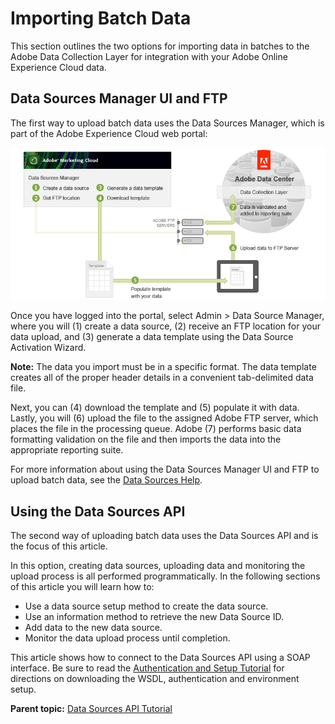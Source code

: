 # Importing Batch Data

 

This section outlines the two options for importing data in batches to the Adobe Data Collection Layer for integration with your Adobe Online Experience Cloud data.

## Data Sources Manager UI and FTP

The first way to upload batch data uses the Data Sources Manager, which is part of the Adobe Experience Cloud web portal:

![](graphics/get-started-data-sources-api-figure-2.png)

Once you have logged into the portal, select Admin > Data Source Manager, where you will (1) create a data source, (2) receive an FTP location for your data upload, and (3) generate a data template using the Data Source Activation Wizard.

**Note:** The data you import must be in a specific format. The data template creates all of the proper header details in a convenient tab-delimited data file.

Next, you can (4) download the template and (5) populate it with data. Lastly, you will (6) upload the file to the assigned Adobe FTP server, which places the file in the processing queue. Adobe (7) performs basic data formatting validation on the file and then imports the data into the appropriate reporting suite.

For more information about using the Data Sources Manager UI and FTP to upload batch data, see the [Data Sources Help](http://microsite.omniture.com/t2/help/en_US/sc/datasources/).

## Using the Data Sources API

The second way of uploading batch data uses the Data Sources API and is the focus of this article.

In this option, creating data sources, uploading data and monitoring the upload process is all performed programmatically. In the following sections of this article you will learn how to:

- Use a data source setup method to create the data source.
- Use an information method to retrieve the new Data Source ID.
- Add data to the new data source.
- Monitor the data upload process until completion.

This article shows how to connect to the Data Sources API using a SOAP interface. Be sure to read the [Authentication and Setup Tutorial](c_Authentication_and_Setup.md#) for directions on downloading the WSDL, authentication and environment setup.

**Parent topic:** [Data Sources API Tutorial](c_Data_Sources_Overview.md)

